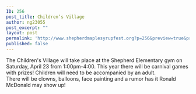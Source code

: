 ```yaml
---
ID: 256
post_title: Children’s Village
author: ng23055
post_excerpt: ""
layout: post
permalink: 'http://www.shepherdmaplesyrupfest.org?p=256&preview=true&preview_id=256'
published: false
---
```

<div>The Children's Village will take place at the Shepherd Elementary gym on Saturday, April 23 from 1:00pm-4:00. This year there will be carnival games with prizes! Children will need to be accompanied by an adult.</div>
<div></div>
<div>There will be clowns, balloons, face painting and a rumor has it Ronald McDonald may show up!</div>